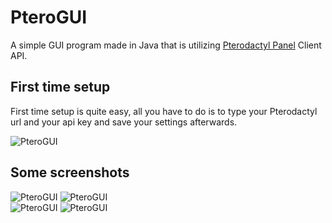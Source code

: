 # PteroGUI
A simple GUI program made in Java that is utilizing [Pterodactyl Panel](https://github.com/pterodactyl/panel) Client API.
## First time setup 
First time setup is quite easy, all you have to do is to type your Pterodactyl url and your api key and save your settings afterwards.

![PteroGUI](https://cdn.discordapp.com/attachments/976766831182368768/976766856197193778/unknown.png)
## Some screenshots 
![PteroGUI](https://cdn.discordapp.com/attachments/976766831182368768/984121149896134706/rsz_unknown.png) 
![PteroGUI](https://cdn.discordapp.com/attachments/976766831182368768/984123373741301850/rsz_ide.png)  
![PteroGUI](https://cdn.discordapp.com/attachments/976766831182368768/984121571209793646/rsz_11unknown.png) ![PteroGUI](https://cdn.discordapp.com/attachments/976766831182368768/984123639127506975/rsz_41unknown.png)

